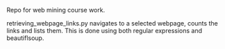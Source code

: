 Repo for web mining course work.

retrieving_webpage_links.py navigates to a selected webpage, counts the links and lists them. This is done using both regular expressions and beautiflsoup.